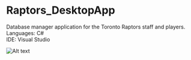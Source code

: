 # Raptors_DesktopApp
Database manager application for the Toronto Raptors staff and players.<br/>
Languages: C#<br/>
IDE: Visual Studio

![Alt text](/Raptors_DesktopApp/BRxRapsScreenshot1.png?raw=true "Optional Title")
